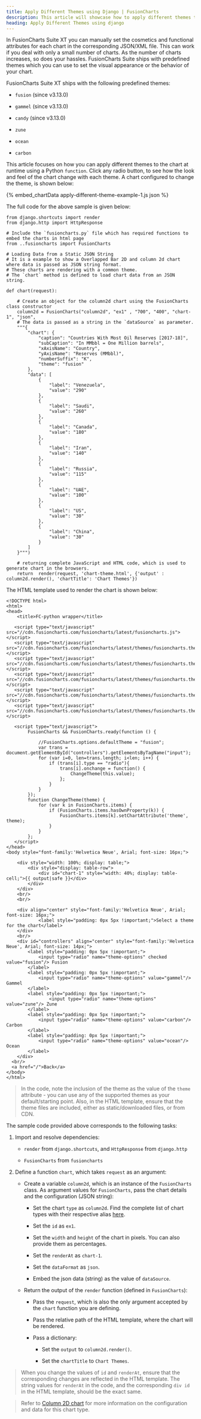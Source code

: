 ```yaml
---
title: Apply Different Themes using Django | FusionCharts
description: This article will showcase how to apply different themes to the chart at runtime.
heading: Apply Different Themes using django
---
```


In FusionCharts Suite XT you can manually set the cosmetics and functional attributes for each chart in the corresponding JSON/XML file. This can work if you deal with only a small number of charts. As the number of charts increases, so does your hassles. FusionCharts Suite ships with predefined themes which you can use to set the visual appearance or the behavior of your chart.

FusionCharts Suite XT ships with the following predefined themes:

* `fusion` (since v3.13.0)

* `gammel` (since v3.13.0)

* `candy` (since v3.13.0)

* `zune`

* `ocean`

* `carbon`

This article focuses on how you can apply different themes to the chart at runtime using a Python `function`. Click any radio button, to see how the look and feel of the chart change with each theme. A chart configured to change the theme, is shown below:

{% embed_chartData apply-different-theme-example-1.js json %}

The full code for the above sample is given below:

```
from django.shortcuts import render
from django.http import HttpResponse

# Include the `fusioncharts.py` file which has required functions to embed the charts in html page
from ..fusioncharts import FusionCharts

# Loading Data from a Static JSON String
# It is a example to show a Overlapped Bar 2D and column 2d chart where data is passed as JSON string format.
# These charts are rendering with a common theme.
# The `chart` method is defined to load chart data from an JSON string.

def chart(request):

    # Create an object for the column2d chart using the FusionCharts class constructor
    column2d = FusionCharts("column2d", "ex1" , "700", "400", "chart-1", "json", 
    # The data is passed as a string in the `dataSource` as parameter.
    """{
        "chart": {
            "caption": "Countries With Most Oil Reserves [2017-18]",
            "subCaption": "In MMbbl = One Million barrels",
            "xAxisName": "Country",
            "yAxisName": "Reserves (MMbbl)",
            "numberSuffix": "K",
            "theme": "fusion"
        },
        "data": [
            {
                "label": "Venezuela",
                "value": "290"
            },
            {
                "label": "Saudi",
                "value": "260"
            },
            {
                "label": "Canada",
                "value": "180"
            },
            {
                "label": "Iran",
                "value": "140"
            },
            {
                "label": "Russia",
                "value": "115"
            },
            {
                "label": "UAE",
                "value": "100"
            },
            {
                "label": "US",
                "value": "30"
            },
            {
                "label": "China",
                "value": "30"
            }
        ]
    }""")

    # returning complete JavaScript and HTML code, which is used to generate chart in the browsers. 
    return  render(request, 'chart-theme.html', {'output' : column2d.render(), 'chartTitle': 'Chart Themes'})

```
The HTML template used to render the chart is shown below:

```
<!DOCTYPE html>
<html>
<head>
    <title>FC-python wrapper</title>
    
   <script type="text/javascript" src="//cdn.fusioncharts.com/fusioncharts/latest/fusioncharts.js"></script>
   <script type="text/javascript" src="//cdn.fusioncharts.com/fusioncharts/latest/themes/fusioncharts.theme.fusion.js"></script>
   <script type="text/javascript" src="//cdn.fusioncharts.com/fusioncharts/latest/themes/fusioncharts.theme.gammel.js"></script>
   <script type="text/javascript" src="//cdn.fusioncharts.com/fusioncharts/latest/themes/fusioncharts.theme.zune.js"></script>
   <script type="text/javascript" src="//cdn.fusioncharts.com/fusioncharts/latest/themes/fusioncharts.theme.carbon.js"></script>
   <script type="text/javascript" src="//cdn.fusioncharts.com/fusioncharts/latest/themes/fusioncharts.theme.ocean.js"></script>

   <script type="text/javascript">
        FusionCharts && FusionCharts.ready(function () {
            
            //FusionCharts.options.defaultTheme = "fusion";
            var trans = document.getElementById("controllers").getElementsByTagName("input");
            for (var i=0, len=trans.length; i<len; i++) {                
                if (trans[i].type == "radio"){
                    trans[i].onchange = function() {
                        ChangeTheme(this.value);
                    };
                }
            }
        });
        function ChangeTheme(theme) {
            for (var k in FusionCharts.items) {
                if (FusionCharts.items.hasOwnProperty(k)) {
                    FusionCharts.items[k].setChartAttribute('theme', theme);
                }
            }
        };
   </script>
</head>
<body style="font-family:'Helvetica Neue', Arial; font-size: 16px;">

    <div style="width: 100%; display: table;">
        <div style="display: table-row">
            <div id="chart-1" style="width: 40%; display: table-cell;">{{ output|safe }}</div>
        </div>
    </div>
    <br/>
    <br/>
    
    <div align="center" style="font-family:'Helvetica Neue', Arial; font-size: 16px;">
            <label style="padding: 0px 5px !important;">Select a theme for the chart</label>
    </div>
    <br/>
    <div id="controllers" align="center" style="font-family:'Helvetica Neue', Arial; font-size: 14px;">
        <label style="padding: 0px 5px !important;">
            <input type="radio" name="theme-options" checked value="fusion"/> Fusion
        </label>
        <label style="padding: 0px 5px !important;">
            <input type="radio" name="theme-options" value="gammel"/> Gammel
        </label>
        <label style="padding: 0px 5px !important;">
                <input type="radio" name="theme-options" value="zune"/> Zune
        </label>
        <label style="padding: 0px 5px !important;">
            <input type="radio" name="theme-options" value="carbon"/> Carbon
        </label>
        <label style="padding: 0px 5px !important;">
            <input type="radio" name="theme-options" value="ocean"/> Ocean
        </label>        
    </div>
  <br/>
  <a href="/">Back</a>
</body>
</html>

```

> In the code, note the inclusion of the theme as the value of the `theme` attribute - you can use any of the supported themes as your default/starting point. Also, in the HTML template, ensure that the theme files are included, either as static/downloaded files, or from CDN.

The sample code provided above corresponds to the following tasks:

1. Import and resolve dependencies:

    * `render` from `django.shortcuts`, and `HttpResponse` from `django.http`

    * `FusionCharts` from `fusioncharts` 

2. Define a function `chart`, which takes `request` as an argument:

    * Create a variable `column2d`, which is an instance of the `FusionCharts` class. As argument values for `FusionCharts`, pass the chart details and the configuration (JSON string): 

        * Set the chart `type` as `column2d`. Find the complete list of chart types with their respective alias [here](https://www.fusioncharts.com/dev/chart-guide/list-of-charts).

        * Set the `id` as `ex1`.

        * Set the `width` and `height` of the chart in pixels. You can also provide them as percentages.

        * Set the `renderAt` as `chart-1`.

        * Set the `dataFormat` as `json`.

        * Embed the json data (string) as the value of `dataSource`. 

    * Return the output of the `render` function (defined in `FusionCharts`):

        * Pass the `request`, which is also the only argument accepted by the `chart` function you are defining.

        * Pass the relative path of the HTML template, where the chart will be rendered.

        * Pass a dictionary:

            * Set the `output` to `column2d.render()`.

            * Set the `chartTitle` to `Chart Themes`.

> When you change the values of `id` and `renderAt`, ensure that the corresponding changes are reflected in the HTML template. The string values for `renderAt` in the code, and the corresponding `div id` in the HTML template, should be the exact same.

> Refer to [Column 2D chart](https://www.fusioncharts.com/dev/chart-guide/standard-charts/line-area-and-column-charts) for more information on the configuration and data for this chart type.

